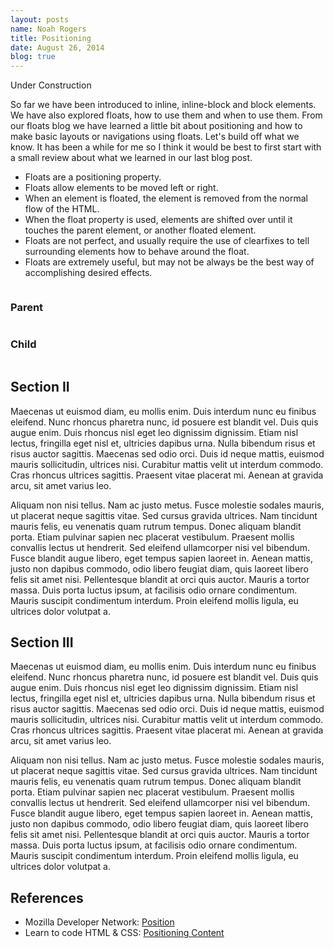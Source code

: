 ```yaml
---
layout: posts
name: Noah Rogers
title: Positioning
date: August 26, 2014
blog: true
---
```


<span class="construction">Under Construction</span>
<p>So far we have been introduced to inline, inline-block and block elements. We have also explored floats, how to use them and when to use them. From our floats blog we have learned a little bit about positioning and how to make basic layouts or navigations using floats. Let's build off what we know. It has been a while for me so I think it would be best to first start with a small review about what we learned in our last blog post.</p>

<ul>
  <li>Floats are a positioning property.</li>
  <li>Floats allow elements to be moved left or right.</li>
  <li>When an element is floated, the element is removed from the normal flow of the HTML.</li>
  <li>When the float property is used, elements are shifted over until it touches the parent element, or another floated element.</li>
  <li>Floats are not perfect, and usually require the use of clearfixes to tell surrounding elements how to behave around the float.</li>
  <li>Floats are extremely useful, but may not be always be the best way of accomplishing desired effects.</li>
</ul>

<div class="content cf">
  <div class="column">
    <div class="position-example1"></div>
    <h3>Parent</h3>
  </div>
  <div class="column">
    <div class="position-example2"></div>
    <h3>Child</h3>
  </div>
</div>

<h2>Section II</h2>
<p>Maecenas ut euismod diam, eu mollis enim. Duis interdum nunc eu finibus eleifend. Nunc rhoncus pharetra nunc, id posuere est blandit vel. Duis quis augue enim. Duis rhoncus nisl eget leo dignissim dignissim. Etiam nisl lectus, fringilla eget nisl et, ultricies dapibus urna. Nulla bibendum risus et risus auctor sagittis. Maecenas sed odio orci. Duis id neque mattis, euismod mauris sollicitudin, ultrices nisi. Curabitur mattis velit ut interdum commodo. Cras rhoncus ultrices sagittis. Praesent vitae placerat mi. Aenean at gravida arcu, sit amet varius leo.</p>

<p>Aliquam non nisi tellus. Nam ac justo metus. Fusce molestie sodales mauris, ut placerat neque sagittis vitae. Sed cursus gravida ultrices. Nam tincidunt mauris felis, eu venenatis quam rutrum tempus. Donec aliquam blandit porta. Etiam pulvinar sapien nec placerat vestibulum. Praesent mollis convallis lectus ut hendrerit. Sed eleifend ullamcorper nisi vel bibendum. Fusce blandit augue libero, eget tempus sapien laoreet in. Aenean mattis, justo non dapibus commodo, odio libero feugiat diam, quis laoreet libero felis sit amet nisi. Pellentesque blandit at orci quis auctor. Mauris a tortor massa. Duis porta luctus ipsum, at facilisis odio ornare condimentum. Mauris suscipit condimentum interdum. Proin eleifend mollis ligula, eu ultrices dolor volutpat a.</p>

<h2>Section III</h2>
<p>Maecenas ut euismod diam, eu mollis enim. Duis interdum nunc eu finibus eleifend. Nunc rhoncus pharetra nunc, id posuere est blandit vel. Duis quis augue enim. Duis rhoncus nisl eget leo dignissim dignissim. Etiam nisl lectus, fringilla eget nisl et, ultricies dapibus urna. Nulla bibendum risus et risus auctor sagittis. Maecenas sed odio orci. Duis id neque mattis, euismod mauris sollicitudin, ultrices nisi. Curabitur mattis velit ut interdum commodo. Cras rhoncus ultrices sagittis. Praesent vitae placerat mi. Aenean at gravida arcu, sit amet varius leo.</p>

<p>Aliquam non nisi tellus. Nam ac justo metus. Fusce molestie sodales mauris, ut placerat neque sagittis vitae. Sed cursus gravida ultrices. Nam tincidunt mauris felis, eu venenatis quam rutrum tempus. Donec aliquam blandit porta. Etiam pulvinar sapien nec placerat vestibulum. Praesent mollis convallis lectus ut hendrerit. Sed eleifend ullamcorper nisi vel bibendum. Fusce blandit augue libero, eget tempus sapien laoreet in. Aenean mattis, justo non dapibus commodo, odio libero feugiat diam, quis laoreet libero felis sit amet nisi. Pellentesque blandit at orci quis auctor. Mauris a tortor massa. Duis porta luctus ipsum, at facilisis odio ornare condimentum. Mauris suscipit condimentum interdum. Proin eleifend mollis ligula, eu ultrices dolor volutpat a.</p>

<h2>References</h2>
<ul>
  <li>
    Mozilla Developer Network: <a href="https://developer.mozilla.org/en-US/docs/Web/CSS/position" target="_blank">Position</a>
  </li>
  <li>
    Learn to code HTML &amp; CSS: <a href="http://learn.shayhowe.com/html-css/positioning-content/" target="_blank">Positioning Content</a>
  </li>
</ul>
